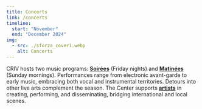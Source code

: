 ```yaml
---
title: Concerts
link: /concerts
timeline:
  start: "November"
  end: "December 2024"
img:
  - src: ./sforza_cover1.webp
    alt: Concerts
---
```


CRIV hosts two music programs: [**Soirées**](/concerts) (Friday nights) and [**Matinées**](/concerts) (Sunday mornings). Performances range from electronic avant-garde to early music, embracing both vocal and instrumental territories. Detours into other live arts complement the season. The Center supports [**artists**](/people) in creating, performing, and disseminating, bridging international and local scenes.
